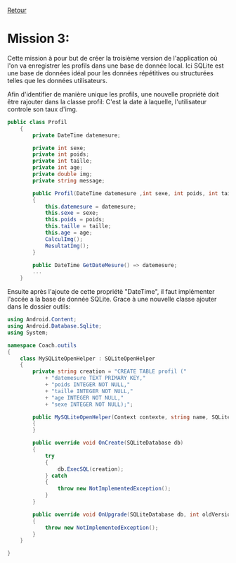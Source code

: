 [Retour](cr-coach.md)

# Mission 3:
Cette mission à pour but de créer la troisième version de l'application où l'on va enregistrer les profils dans une base de donnée local.
Ici SQLite est une base de données idéal pour les données répétitives ou structurées telles que les données utilisateurs.

Afin d'identifier de manière unique les profils, une nouvelle propriétè doit être rajouter dans la classe profil:
C'est la date à laquelle, l'utilisateur controle son taux d'img.
```C#
public class Profil
    {
        private DateTime datemesure;

        private int sexe;
        private int poids;
        private int taille;
        private int age;
        private double img;
        private string message;

        public Profil(DateTime datemesure ,int sexe, int poids, int taille, int age)
        {
            this.datemesure = datemesure;
            this.sexe = sexe;
            this.poids = poids;
            this.taille = taille;
            this.age = age;
            CalculImg();
            ResultatImg();
        }

        public DateTime GetDateMesure() => datemesure;
        ...
    }

```


Ensuite après l'ajoute de cette propriétè "DateTime", il faut implémenter l'accée a la base de donnée SQLite.
Grace à une nouvelle classe ajouter dans le dossier outils:

```C#
using Android.Content;
using Android.Database.Sqlite;
using System;

namespace Coach.outils
{
    class MySQLiteOpenHelper : SQLiteOpenHelper
    {
        private string creation = "CREATE TABLE profil ("
            + "datemesure TEXT PRIMARY KEY,"
            + "poids INTEGER NOT NULL,"
            + "taille INTEGER NOT NULL,"
            + "age INTEGER NOT NULL,"
            + "sexe INTEGER NOT NULL);";

        public MySQLiteOpenHelper(Context contexte, string name, SQLiteDatabase.ICursorFactory factory, int version) : base(contexte, name, factory, version)
        {
        }

        public override void OnCreate(SQLiteDatabase db)
        {
            try
            {
                db.ExecSQL(creation);
            } catch
            {
                throw new NotImplementedException();
            }
        }

        public override void OnUpgrade(SQLiteDatabase db, int oldVersion, int newVersion)
        {
            throw new NotImplementedException();
        }
    }

}
```